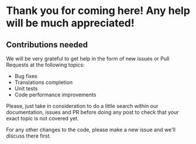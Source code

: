 # Thank you for coming here! Any help will be much appreciated!

## Contributions needed
We will be very grateful to get help in the form of new issues or Pull Requests at the following topics:
* Bug fixes
* Translations completion
* Unit tests
* Code performance improvements

Please, just take in consideration to do a little search within our documentation, issues and PR before doing any post to check that your exact topic is not covered yet.

For any other changes to the code, please make a new issue and we'll discuss there first.
